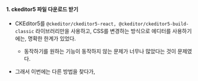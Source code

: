 
#### 1. ckeditor5 파일 다운로드 받기

- CKEditor5를 `@ckeditor/ckeditor5-react, @ckeditor/ckeditor5-build-classic` 라이브러리만을 사용하고, CSS를 변경하는 방식으로 에디터를 사용하기에는, 명확한 한계가 있었다.
	- 동작하기를 원하는 기능이 동작하지 않는 문제가 너무나 많았다는 것이 문제였다.

- 그래서 이번에는 다른 방법을 찾다가, 
